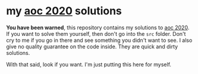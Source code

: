 # my [aoc 2020](https://adventofcode.com/2020) solutions
**You have been warned**, this repository contains my solutions to [aoc 2020](https://adventofcode.com/2020). If you want to solve them yourself, then don't go into the `src` folder. Don't cry to me if you go in there and see something you didn't want to see. I also give no quality guarantee on the code inside. They are quick and dirty solutions.

With that said, look if you want. I'm just putting this here for myself.
